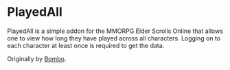 # PlayedAll

PlayedAll is a simple addon for the MMORPG Elder Scrolls Online that allows one to view how long they have played across all characters. Logging on to each character at least once is required to get the data.

Originally by [Bombo](https://github.com/Bombo/PlayedAll).
